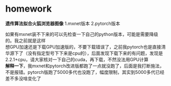 # homework
**遗传算法拟合火狐浏览器图像**
1.mxnet版本
2.pytorch版本

如果有mxnet装不下来的可以先检查一下自己的python版本，可能是需要降级的。我之前就是这样  
想GPU加速还是下载GPU加速版的，不要下载错误了，之前我pytorch也是直接清华源下了（没有指定型号下下来是cpu的），后面发现下载下来的有问题，发现是2.2.1+cpu，请大家核对一下自己的cuda，再下载，不然没法用GPU计算  
**解释一下**，我mxnet和pytorch改进版都跑了一点就没跑了，后面是我打断施法，不是报错。pytorch版跑了5000多代也没跑了，幅度限制，其实到5000多代已经差不多没啥变化了
